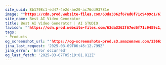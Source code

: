 ```yaml
---
site_uuid: 8b1798c1-ed47-4e2d-ae20-ac76dd93781e
image: ""https://cdn.prod.website-files.com/63da3362f67ed6f71c9489c1/67110c3309d814f76db52d4a_aistudios_deepbrainai.png""
site_name: Best AI Video Generator
title: Best AI Video Generator | AI STUDIO
favicon: ""https://cdn.prod.website-files.com/63da3362f67ed6f71c9489c1/6710fc52c1b4308c5d43631c_Favicon_aistudios.svg""
tags:
- Products
og_screenshot_url: ""https://og-screenshots-prod.s3.amazonaws.com/1366x768/80/false/6ef93870f8ed76270b8619ad605ec3ac8d2cd97b58fb9205a8e311117880b243.jpeg""
jina_last_request: '2025-03-09T06:45:12.799Z'
jina_error: 'Error occurred'
og_last_fetch: '2025-03-07T05:19:01.812Z'
---
```


